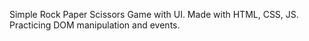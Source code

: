 Simple Rock Paper Scissors Game with UI.
Made with HTML, CSS, JS.
Practicing DOM manipulation and events.
